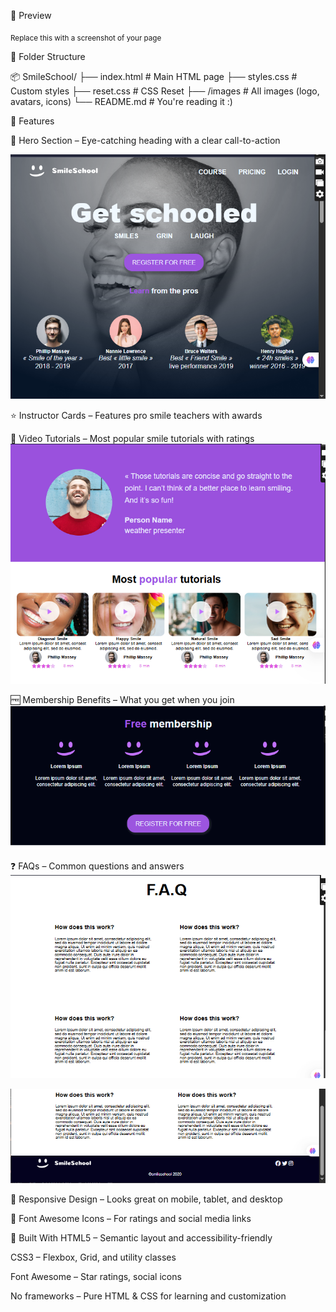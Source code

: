 
 




📸 Preview

<sub>Replace this with a screenshot of your page</sub>

📁 Folder Structure

📦 SmileSchool/
├── index.html          # Main HTML page
├── styles.css          # Custom styles
├── reset.css           # CSS Reset
├── /images             # All images (logo, avatars, icons)
└── README.md           # You're reading it :)


🚀 Features

🧠 Hero Section – Eye-catching heading with a clear call-to-action
       
![alt text](CSS_ADVANCE.png) 

⭐ Instructor Cards – Features pro smile teachers with awards

🎥 Video Tutorials – Most popular smile tutorials with ratings
![alt text](CSS_ADVANCE1.png)

🆓 Membership Benefits – What you get when you join
![alt text](CSS_ADVANCE2.png)

❓ FAQs – Common questions and answers
![alt text](CSS_ADVANCE3.png)

![alt text](CSS_ADVANCE4.png)

📱 Responsive Design – Looks great on mobile, tablet, and desktop

🎨 Font Awesome Icons – For ratings and social media links

🧩 Built With
HTML5 – Semantic layout and accessibility-friendly

CSS3 – Flexbox, Grid, and utility classes

Font Awesome – Star ratings, social icons

No frameworks – Pure HTML & CSS for learning and customization
